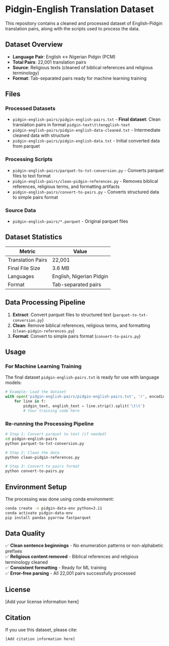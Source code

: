 # Pidgin-English Translation Dataset

This repository contains a cleaned and processed dataset of English-Pidgin translation pairs, along with the scripts used to process the data.

## Dataset Overview

- **Language Pair**: English ↔ Nigerian Pidgin (PCM)
- **Total Pairs**: 22,001 translation pairs
- **Source**: Religious texts (cleaned of biblical references and religious terminology)
- **Format**: Tab-separated pairs ready for machine learning training

## Files

### Processed Datasets
- `pidgin-english-pairs/pidgin-english-pairs.txt` - **Final dataset**: Clean translation pairs in format `pidgin-text\t\tengglish-text`
- `pidgin-english-pairs/pidgin-english-data-cleaned.txt` - Intermediate cleaned data with structure
- `pidgin-english-pairs/pidgin-english-data.txt` - Initial converted data from parquet

### Processing Scripts
- `pidgin-english-pairs/parquet-to-txt-conversion.py` - Converts parquet files to text format
- `pidgin-english-pairs/clean-pidgin-references.py` - Removes biblical references, religious terms, and formatting artifacts
- `pidgin-english-pairs/convert-to-pairs.py` - Converts structured data to simple pairs format

### Source Data
- `pidgin-english-pairs/*.parquet` - Original parquet files

## Dataset Statistics

| Metric | Value |
|--------|-------|
| Translation Pairs | 22,001 |
| Final File Size | 3.6 MB |
| Languages | English, Nigerian Pidgin |
| Format | Tab-separated pairs |

## Data Processing Pipeline

1. **Extract**: Convert parquet files to structured text (`parquet-to-txt-conversion.py`)
2. **Clean**: Remove biblical references, religious terms, and formatting (`clean-pidgin-references.py`)
3. **Format**: Convert to simple pairs format (`convert-to-pairs.py`)

## Usage

### For Machine Learning Training

The final dataset `pidgin-english-pairs.txt` is ready for use with language models:

```python
# Example: Load the dataset
with open('pidgin-english-pairs/pidgin-english-pairs.txt', 'r', encoding='utf-8') as f:
    for line in f:
        pidgin_text, english_text = line.strip().split('\t\t')
        # Your training code here
```

### Re-running the Processing Pipeline

```bash
# Step 1: Convert parquet to text (if needed)
cd pidgin-english-pairs
python parquet-to-txt-conversion.py

# Step 2: Clean the data
python clean-pidgin-references.py

# Step 3: Convert to pairs format
python convert-to-pairs.py
```

## Environment Setup

The processing was done using conda environment:

```bash
conda create -n pidgin-data-env python=3.11
conda activate pidgin-data-env
pip install pandas pyarrow fastparquet
```

## Data Quality

✅ **Clean sentence beginnings** - No enumeration patterns or non-alphabetic prefixes  
✅ **Religious content removed** - Biblical references and religious terminology cleaned  
✅ **Consistent formatting** - Ready for ML training  
✅ **Error-free parsing** - All 22,001 pairs successfully processed  

## License

[Add your license information here]

## Citation

If you use this dataset, please cite:

```
[Add citation information here]
```
